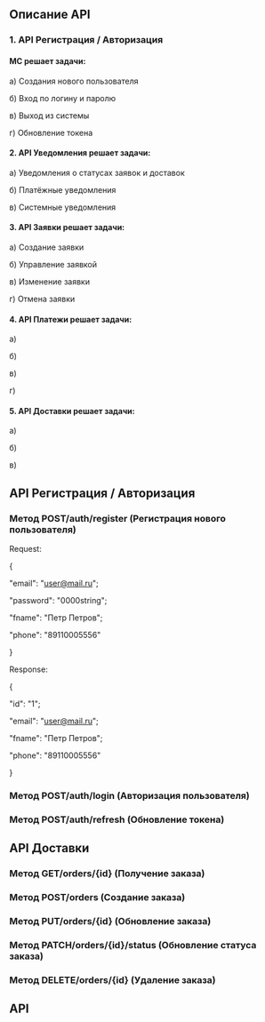 ## Описание API
### 1. API Регистрация / Авторизация
#### МС решает задачи:
 а) Создания нового пользователя 
 
 б) Вход по логину и паролю
 
 в) Выход из системы
 
 г) Обновление токена

#### 2. API Уведомления решает задачи:
 а) Уведомления о статусах заявок и доставок
 
 б) Платёжные уведомления
 
 в) Системные уведомления

#### 3. API Заявки решает задачи:
 а) Создание заявки
 
 б) Управление заявкой
 
 в) Изменение заявки
 
 г) Отмена заявки

#### 4. API Платежи решает задачи:
 а) 
 
 б)
 
 в)
 
 г)

#### 5. API Доставки решает задачи:
 а)

 б)
 
 в)

## API Регистрация / Авторизация

### Метод POST/auth/register (Регистрация нового пользователя)
 Request:

 {

 "email": "user@mail.ru";

 "password": "0000string";

 "fname": "Петр Петров";

 "phone": "89110005556"

 }

 Response:

 {
 
 "id": "1";
 
 "email": "user@mail.ru";
 
 "fname": "Петр Петров";
 
 "phone": "89110005556"
 
 }

### Метод POST/auth/login (Авторизация пользователя)

### Метод POST/auth/refresh (Обновление токена)


## API Доставки 

### Метод GET/orders/{id} (Получение заказа)

### Метод POST/orders (Создание заказа)

### Метод PUT/orders/{id} (Обновление заказа)

### Метод PATCH/orders/{id}/status (Обновление статуса заказа)

### Метод DELETE/orders/{id} (Удаление заказа)

## API 
